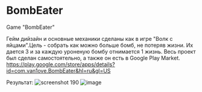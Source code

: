 # BombEater
Game "BombEater"

Гейм дийзайн и основные механики сделаны как в игре "Волк с яйцами".Цель - собрать как можно больше бомб, не потеряв жизни. Их дается 3 и за каждую уроненую бомбу отнимается 1 жизнь. Весь проект был сделан самостоятельно, а также он есть в Google Play Market.
https://play.google.com/store/apps/details?id=com.van1ove.BombEater&hl=ru&gl=US
      
Результат:
![screenshot 190](https://user-images.githubusercontent.com/99884024/217586568-e6cfd507-798c-4b18-9f2f-5a15df73806b.jpg)
![image](https://user-images.githubusercontent.com/99884024/217586513-de30e3d4-5b10-4e86-a98f-ed0256de882f.png)
